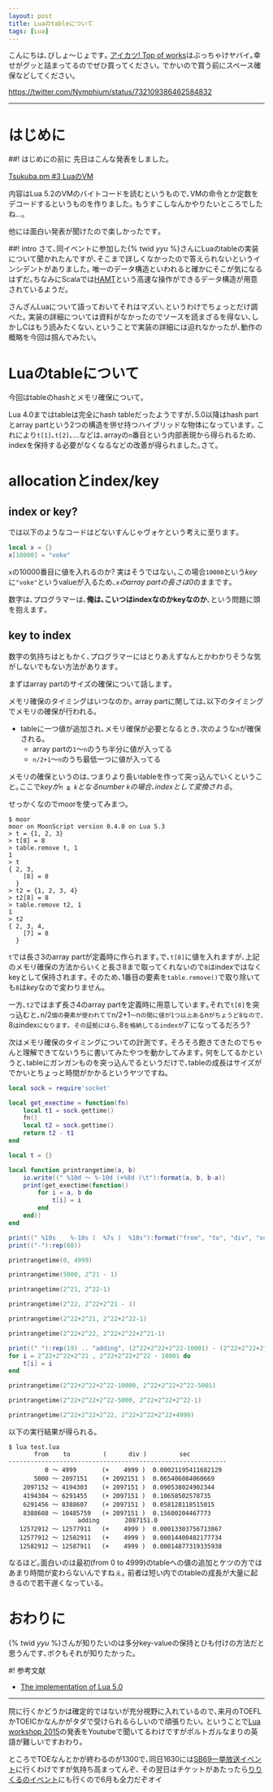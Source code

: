 ```yaml
---
layout: post
title: Luaのtableについて
tags: [Lua]
---
```

<!--sectionize on-->

こんにちは､びしょ〜じょです｡
[アイカツ! Top of works](http://www.aikatsu.com/goods/magazine/top_of_works/)はぶっちゃけヤバイ｡幸せがグッと詰まってるのでぜひ買ってください｡
でかいので買う前にスペース確保などしてください｡

https://twitter.com/Nymphium/status/732109386462584832

---
# はじめに
##! はじめにの前に
先日はこんな発表をしました｡

[Tsukuba.pm #3 LuaのVM]({{BASE_PATH}}/pdf/tsukubapm3-luavm.html)

内容はLua 5.2のVMのバイトコードを読むというもので､VMの命令とか定数をデコードするというものを作りました｡
もうすこしなんかやりたいところでしたね…｡

他には面白い発表が聞けたので楽しかったです｡

##! intro
さて､同イベントに参加した{% twid _yyu_ %}さんにLuaのtableの実装について聞かれたんですが､そこまで詳しくなかったので答えられないというインシデントがありました｡
唯一のデータ構造といわれると確かにそこが気になるはずだ｡ちなみにScalaでは[HAMT](https://en.wikipedia.org/wiki/Hash_array_mapped_trie)という高速な操作ができるデータ構造が用意されているようだ｡

さんざんLuaについて語っておいてそれはマズい､というわけでちょっとだけ調べた｡
実装の詳細については資料がなかったのでソースを読まざるを得ない､しかしCはもう読みたくない､ということで実装の詳細には迫れなかったが､動作の概略を今回は掴んでみたい｡

# Luaのtableについて
今回はtableのhashとメモリ確保について｡

Lua 4.0まではtableは完全にhash tableだったようですが､5.0以降はhash partとarray partという2つの構造を併せ持つハイブリッドな物体になっています｡
これにより`t[1]`､`t[2]`､…などは､arrayの`n`番目という内部表現から得られるため､indexを保持する必要がなくなるなどの改善が得られました｡さて｡

# allocationとindex/key
## index or key?
では以下のようなコードはどないすんじゃヴォケという考えに至ります｡

```lua
local x = {}
x[10000] = "voke"
```

`x`の10000番目に値を入れるのか? 実はそうではない｡この場合`10000`という*key*に`"voke"`というvalueが入るため､*`x`のarray partの長さは0*のままです｡

数字は､プログラマーは､**俺は､こいつはindexなのかkeyなのか**､という問題に頭を抱えます｡

## key to index
数字の気持ちはともかく､プログラマーにはとりあえずなんとかわかりそうな気がしないでもない方法があります｡

まずはarray partのサイズの確保について話します｡

メモリ確保のタイミングはいつなのか｡
array partに関しては､以下のタイミングでメモリの確保が行われる｡

- tableに一つ値が追加され､メモリ確保が必要となるとき､次のような`n`が確保される｡
  + array partの`1`〜`n`のうち半分に値が入ってる
  + `n/2+1`〜`n`のうち最低一つに値が入ってる

メモリの確保というのは､つまりより長いtableを作って突っ込んでいくということ｡ここで*keyが`n ≧ k`となるnumber `k`の場合､indexとして変換される*｡

せっかくなのでmoorを使ってみまつ｡

```
$ moor
moor on MoonScript version 0.4.0 on Lua 5.3
> t = {1, 2, 3}
> t[8] = 8
> table.remove t, 1
1
> t
{ 2, 3,
    [8] = 8
  }
> t2 = {1, 2, 3, 4}
> t2[8] = 8
> table.remove t2, 1
1
> t2
{ 2, 3, 4,
    [7] = 8
  }
```

`t`では長さ3のarray partが定義時に作られます｡で､`t[8]`に値を入れますが､上記のメモリ確保の方法からいくと長さ8まで取ってくれないので`8`はindexではなくkeyとして保持されます｡
そのため､1番目の要素を`table.remove()`で取り除いても`8`は*key*なので変わりません｡

一方､`t2`ではまず長さ4のarray partを定義時に用意しています｡それで`t[8]`を突っ込むと､n/2`個の要素が使われてて`n/2+1`〜`n`の間に値が1つ以上ある`n`がちょうど8なので､`8`は`index`になります｡
その証拠にほら､`8`を格納してるindexが`7`になってるだろう?

次はメモリ確保のタイミングについての計測です｡
そろそろ飽きてきたのでちゃんと理解できてないうちに書いてみたやつを動かしてみます｡
何をしてるかというと､tableにガンガンものを突っ込んでるというだけで､tableの成長はサイズがでかいとちょっと時間がかかるというヤツですね｡

```lua
local sock = require'socket'

local get_exectime = function(fn)
	local t1 = sock.gettime()
	fn()
	local t2 = sock.gettime()
	return t2 - t1
end

local t = {}

local function printrangetime(a, b)
	io.write((" %10d 〜 %-10d (+%8d )\t"):format(a, b, b-a))
	print(get_exectime(function()
		for i = a, b do
			t[i] = i
		end
	end))
end

print((" %10s    %-10s (  %7s )  %10s"):format("from", "to", "div", "sec"))
print(("-"):rep(60))

printrangetime(0, 4999)

printrangetime(5000, 2^21 - 1)

printrangetime(2^21, 2^22-1)

printrangetime(2^22, 2^22+2^21 - 1)

printrangetime(2^22+2^21, 2^22+2^22-1)

printrangetime(2^22+2^22, 2^22+2^22+2^21-1)

print((" "):rep(19) .. "adding", (2^22+2^22+2^22-10001) - (2^22+2^22+2^21))
for i = 2^22+2^22+2^21 , 2^22+2^22+2^22 - 10001 do
	t[i] = i
end

printrangetime(2^22+2^22+2^22-10000, 2^22+2^22+2^22-5001)

printrangetime(2^22+2^22+2^22-5000, 2^22+2^22+2^22-1)

printrangetime(2^22+2^22+2^22, 2^22+2^22+2^22+4999)
```

以下の実行結果が得られる｡

```
$ lua test.lua
       from    to         (      div )         sec
------------------------------------------------------------
          0 〜 4999       (+    4999 )  0.00021195411682129
       5000 〜 2097151    (+ 2092151 )  0.065406084060669
    2097152 〜 4194303    (+ 2097151 )  0.090538024902344
    4194304 〜 6291455    (+ 2097151 )  0.10658502578735
    6291456 〜 8388607    (+ 2097151 )  0.058128118515015
    8388608 〜 10485759   (+ 2097151 )  0.15600204467773
                   adding       2087151.0
   12572912 〜 12577911   (+    4999 )  0.00013303756713867
   12577912 〜 12582911   (+    4999 )  0.00014400482177734
   12582912 〜 12587911   (+    4999 )  0.00014877319335938
```

なるほど｡面白いのは最初(from 0 to 4999)のtableへの値の追加とケツの方ではあまり時間が変わらないんですねぇ｡
前者は短い内でのtableの成長が大量に起きるので若干遅くなっている｡

# おわりに
{% twid _yyu_ %}さんが知りたいのは多分key-valueの保持とひも付けの方法だと思うんです､ボクもそれが知りたかった｡

#! 参考文献
- [The implementation of Lua 5.0](https://www.lua.org/doc/jucs05.pdf)

---
院に行くかどうかは確定的ではないが充分視野に入れているので､来月のTOEFLかTOEICかなんかがタダで受けられるらしいので頑張りたい｡
ということで[Lua workshop 2015](http://www.lua.org/wshop15.html)の発表をYoutubeで聞いてるわけですがポルトガルなまりの英語が難しいですおわり｡

ところでTOEなんとかが終わるのが1300で､同日1630には[SB69一挙放送イベント](http://showbyrock-anime.com/news/20160501-1818/)に行くわけですが気持ち高まってんぞ､
その翌日はチケットがあたったら[りりくるのイベント](http://www.particle.jp.net/rs_event/index.html)にも行くので6月も全力だぞオイ

